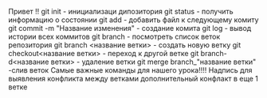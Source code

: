 Привет !!
git init - инициализаци дипозитория
git status - получить информацию о состоянии
git add - добавить файл к следующему комиту
git commit -m "Название изменения" - создание комита
git log - вывод истории всех коммитов
git branch - посмотреть список веток репозитория
git branch <название ветки> - создать новую ветку
git checkout<название ветки> - переход к другой ветке
git branch-d<название ветки> - удаление ветки
git merge branch_"название ветки" -слив веток
Самые важные команды для нашего урока!!!!
Надпись для выявления конфликта между ветками
дополнительный конфлакт в еще 1 ветке
